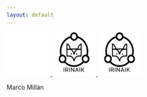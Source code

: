 ```yaml
---
layout: default
---
```

<p float="left">
  <a href="./irinaik.html">
    <img src="swampertor.png" 
        alt="IrinaIK" 
        width="100"
        height="100"/>
  </a>
  <a href="./irinaik.html">
    <img src="irinaLogo.png" 
        alt="IrinaIK" 
        width="100"
        height="100"/>
  </a>
  <a href="https://twitter.com/Swampertor">
    <img src="irinaLogo.png" 
        alt="IrinaIK" 
        width="100" 
        height="100"/>
  </a>
</p>

Marco Millán